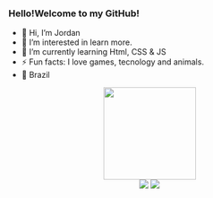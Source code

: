 <h3>Hello!Welcome to my GitHub!</h3>


- 👋 Hi, I’m Jordan
- 👀 I’m interested in learn more.
- 🌱 I’m currently learning Html, CSS & JS
- ⚡ Fun facts: I love games, tecnology and animals.
- 📍 Brazil

<div align="center">
    <a href="https://github.com/Jordan0725">
  <img height="165em" src="https://github-readme-stats.vercel.app/api?username=Jordan0725&show_icons=true&theme=tokyonight&include_all_commits=true&count_private=true"/>
</div>
<div align="center">
  <a href = "mailto:jordanaguiar07@gmail.com"><img src="https://img.shields.io/badge/-Gmail-%23333?style=for-the-badge&logo=gmail&logoColor=white" target="_blank"></a>
<a href="https://www.linkedin.com/in/jordan-aguiar-32b2a1295/" target="_blank"><img src="https://img.shields.io/badge/-LinkedIn-%230077B5?style=for-the-badge&logo=linkedin&logoColor=white" target="_blank"></a>
</div>
